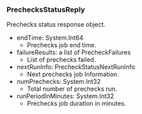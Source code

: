 ### PrechecksStatusReply
Prechecks status response object.

- endTime: System.Int64
  - Prechecks job end time.
- failureResults: a list of PrecheckFailures
  - List of prechecks failed.
- nextRunInfo: PrecheckStatusNextRunInfo
  - Next prechecks job Information.
- numPrechecks: System.Int32
  - Total number of prechecks run.
- runPeriodInMinutes: System.Int32
  - Prechecks job duration in minutes.
